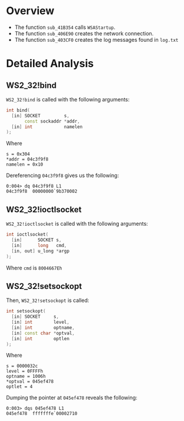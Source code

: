# Overview

* The function `sub_41B354` calls `WSAStartup`. 
* The function `sub_406E90` creates the network connection.
* The function `sub_403CF0` creates the log messages found in `log.txt`

# Detailed Analysis

## WS2_32!bind

`WS2_32!bind` is called with the following arguments: 

```cpp
int bind(
  [in] SOCKET         s,
       const sockaddr *addr,
  [in] int            namelen
);
```

Where

```
s = 0x304
*addr = 04c3f9f8
namelen = 0x10
```

Dereferencing `04c3f9f8` gives us the following: 

```
0:004> dq 04c3f9f8 L1
04c3f9f8  00000000`9b370002
```

## WS2_32!ioctlsocket

`WS2_32!ioctlsocket` is called with the following arguments: 

```cpp
int ioctlsocket(
  [in]      SOCKET s,
  [in]      long   cmd,
  [in, out] u_long *argp
);
```

Where `cmd` is `8004667Eh`

## WS2_32!setsockopt

Then, `WS2_32!setsockopt` is called: 

```cpp
int setsockopt(
  [in] SOCKET     s,
  [in] int        level,
  [in] int        optname,
  [in] const char *optval,
  [in] int        optlen
);
```

Where

```
s = 0000032c
level = 0FFFFh
optname = 1006h
*optval = 045ef478
optlet = 4
```

Dumping the pointer at `045ef478` reveals the following: 

```
0:003> dqs 045ef478 L1
045ef478  fffffffe`00002710
```






